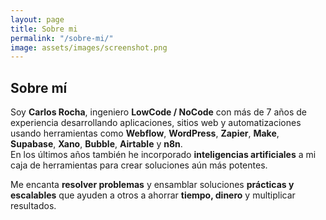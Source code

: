 ```yaml
---
layout: page
title: Sobre mi
permalink: "/sobre-mi/"
image: assets/images/screenshot.png
---
```


## Sobre mí

Soy **Carlos Rocha**, ingeniero **LowCode / NoCode** con más de 7 años de experiencia desarrollando aplicaciones, sitios web y automatizaciones usando herramientas como **Webflow**, **WordPress**, **Zapier**, **Make**, **Supabase**, **Xano**, **Bubble**, **Airtable** y **n8n**.  
En los últimos años también he incorporado **inteligencias artificiales** a mi caja de herramientas para crear soluciones aún más potentes.

Me encanta **resolver problemas** y ensamblar soluciones **prácticas y escalables** que ayuden a otros a ahorrar **tiempo, dinero** y multiplicar resultados.
